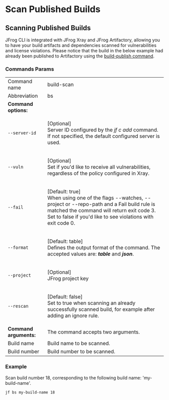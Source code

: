 # Scan Published Builds

## Scanning Published Builds

JFrog CLI is integrated with JFrog Xray and JFrog Artifactory, allowing you to have your build artifacts and dependencies scanned for vulnerabilities and license violations. Please notice that the build in the below example had already been published to Artifactory using the [build-publish command](https://docs.jfrog-applications.jfrog.io/jfrog-applications/jfrog-cli/binaries-management-with-jfrog-artifactory#publishing-build-info).

### Commands Params

|                   |                                                                                                                                                                                                                                |
|-------------------|--------------------------------------------------------------------------------------------------------------------------------------------------------------------------------------------------------------------------------|
| Command name      | build-scan                                                                                                                                                                                                                     |
| Abbreviation      | bs                                                                                                                                                                                                                             |
| **Command options:**   |                                                                                                                                                                                                                                |
| `--server-id` | <p>[Optional]<br>Server ID configured by the <em>jf c add</em> command. If not specified, the default configured server is used.</p>                                                                                           |
| `--vuln` | <p>[Optional]<br>Set if you'd like to receive all vulnerabilities, regardless of the policy configured in Xray.</p>                                                                                                            |
| `--fail` | <p>[Default: true]<br>When using one of the flags --watches, --project or --repo-path and a Fail build rule is matched the command will return exit code 3. Set to false if you'd like to see violations with exit code 0.</p> |
| `--format` | <p>[Default: table]<br>Defines the output format of the command. The accepted values are: <em><strong>table</strong></em> and <em><strong>json</strong></em>.</p>                                                              |
| `--project` | <p>[Optional]<br>JFrog project key</p>                                                                                                                                                                                         |
| `--rescan` | <p>[Default: false]<br>Set to true when scanning an already successfully scanned build, for example after adding an ignore rule.</p>                                                                                           |
| **Command arguments:** | The command accepts two arguments.                                                                                                                                                                                             |
| Build name        | Build name to be scanned.                                                                                                                                                                                                      |
| Build number      | Build number to be scanned.                                                                                                                                                                                                    |

### Example

Scan build number 18, corresponding to the following build name: 'my-build-name'.
```
jf bs my-build-name 18
```
